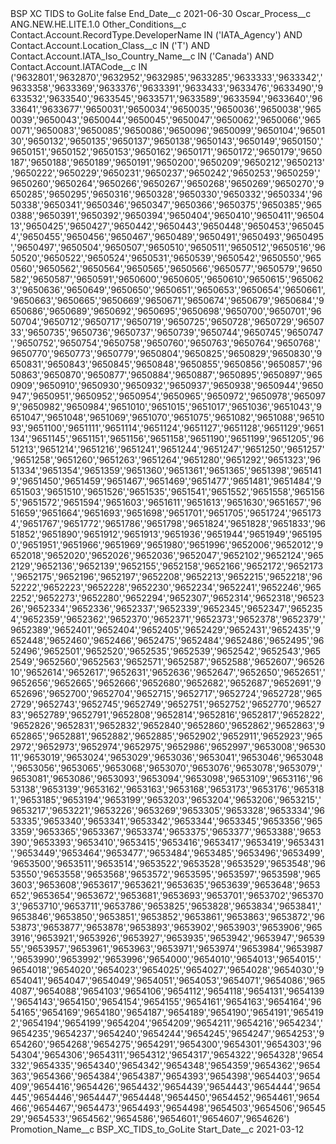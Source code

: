 <?xml version="1.0" encoding="UTF-8"?>
<CustomMetadata xmlns="http://soap.sforce.com/2006/04/metadata" xmlns:xsi="http://www.w3.org/2001/XMLSchema-instance" xmlns:xsd="http://www.w3.org/2001/XMLSchema">
    <label>BSP XC TIDS to GoLite</label>
    <protected>false</protected>
    <values>
        <field>End_Date__c</field>
        <value xsi:type="xsd:date">2021-06-30</value>
    </values>
    <values>
        <field>Oscar_Process__c</field>
        <value xsi:type="xsd:string">ANG.NEW.HE.LITE.1.0</value>
    </values>
    <values>
        <field>Other_Conditions__c</field>
        <value xsi:type="xsd:string">Contact.Account.RecordType.DeveloperName IN (&apos;IATA_Agency&apos;) AND Contact.Account.Location_Class__c IN (&apos;T&apos;) AND Contact.Account.IATA_Iso_Country_Name__c IN (&apos;Canada&apos;) AND Contact.Account.IATACode__c IN (&apos;9632801&apos;,&apos;9632870&apos;,&apos;9632952&apos;,&apos;9632985&apos;,&apos;9633285&apos;,&apos;9633333&apos;,&apos;9633342&apos;,&apos;9633358&apos;,&apos;9633369&apos;,&apos;9633376&apos;,&apos;9633391&apos;,&apos;9633433&apos;,&apos;9633476&apos;,&apos;9633490&apos;,&apos;9633532&apos;,&apos;9633540&apos;,&apos;9633545&apos;,&apos;9633571&apos;,&apos;9633589&apos;,&apos;9633594&apos;,&apos;9633640&apos;,&apos;9633641&apos;,&apos;9633677&apos;,&apos;9650031&apos;,&apos;9650034&apos;,&apos;9650035&apos;,&apos;9650036&apos;,&apos;9650038&apos;,&apos;9650039&apos;,&apos;9650043&apos;,&apos;9650044&apos;,&apos;9650045&apos;,&apos;9650047&apos;,&apos;9650062&apos;,&apos;9650066&apos;,&apos;9650071&apos;,&apos;9650083&apos;,&apos;9650085&apos;,&apos;9650086&apos;,&apos;9650096&apos;,&apos;9650099&apos;,&apos;9650104&apos;,&apos;9650130&apos;,&apos;9650132&apos;,&apos;9650135&apos;,&apos;9650137&apos;,&apos;9650138&apos;,&apos;9650143&apos;,&apos;9650149&apos;,&apos;9650150&apos;,&apos;9650151&apos;,&apos;9650152&apos;,&apos;9650153&apos;,&apos;9650162&apos;,&apos;9650171&apos;,&apos;9650172&apos;,&apos;9650179&apos;,&apos;9650187&apos;,&apos;9650188&apos;,&apos;9650189&apos;,&apos;9650191&apos;,&apos;9650200&apos;,&apos;9650209&apos;,&apos;9650212&apos;,&apos;9650213&apos;,&apos;9650222&apos;,&apos;9650229&apos;,&apos;9650231&apos;,&apos;9650237&apos;,&apos;9650242&apos;,&apos;9650253&apos;,&apos;9650259&apos;,&apos;9650260&apos;,&apos;9650264&apos;,&apos;9650266&apos;,&apos;9650267&apos;,&apos;9650268&apos;,&apos;9650269&apos;,&apos;9650270&apos;,&apos;9650285&apos;,&apos;9650295&apos;,&apos;9650316&apos;,&apos;9650328&apos;,&apos;9650330&apos;,&apos;9650332&apos;,&apos;9650334&apos;,&apos;9650338&apos;,&apos;9650341&apos;,&apos;9650346&apos;,&apos;9650347&apos;,&apos;9650366&apos;,&apos;9650375&apos;,&apos;9650385&apos;,&apos;9650388&apos;,&apos;9650391&apos;,&apos;9650392&apos;,&apos;9650394&apos;,&apos;9650404&apos;,&apos;9650410&apos;,&apos;9650411&apos;,&apos;9650413&apos;,&apos;9650425&apos;,&apos;9650427&apos;,&apos;9650442&apos;,&apos;9650443&apos;,&apos;9650448&apos;,&apos;9650453&apos;,&apos;9650454&apos;,&apos;9650455&apos;,&apos;9650456&apos;,&apos;9650467&apos;,&apos;9650489&apos;,&apos;9650491&apos;,&apos;9650493&apos;,&apos;9650495&apos;,&apos;9650497&apos;,&apos;9650504&apos;,&apos;9650507&apos;,&apos;9650510&apos;,&apos;9650511&apos;,&apos;9650512&apos;,&apos;9650516&apos;,&apos;9650520&apos;,&apos;9650522&apos;,&apos;9650524&apos;,&apos;9650531&apos;,&apos;9650539&apos;,&apos;9650542&apos;,&apos;9650550&apos;,&apos;9650560&apos;,&apos;9650562&apos;,&apos;9650564&apos;,&apos;9650565&apos;,&apos;9650566&apos;,&apos;9650577&apos;,&apos;9650579&apos;,&apos;9650582&apos;,&apos;9650587&apos;,&apos;9650591&apos;,&apos;9650600&apos;,&apos;9650605&apos;,&apos;9650610&apos;,&apos;9650615&apos;,&apos;9650623&apos;,&apos;9650636&apos;,&apos;9650649&apos;,&apos;9650650&apos;,&apos;9650651&apos;,&apos;9650653&apos;,&apos;9650654&apos;,&apos;9650661&apos;,&apos;9650663&apos;,&apos;9650665&apos;,&apos;9650669&apos;,&apos;9650671&apos;,&apos;9650674&apos;,&apos;9650679&apos;,&apos;9650684&apos;,&apos;9650686&apos;,&apos;9650689&apos;,&apos;9650692&apos;,&apos;9650695&apos;,&apos;9650698&apos;,&apos;9650700&apos;,&apos;9650701&apos;,&apos;9650704&apos;,&apos;9650712&apos;,&apos;9650717&apos;,&apos;9650719&apos;,&apos;9650725&apos;,&apos;9650728&apos;,&apos;9650729&apos;,&apos;9650733&apos;,&apos;9650735&apos;,&apos;9650736&apos;,&apos;9650737&apos;,&apos;9650739&apos;,&apos;9650744&apos;,&apos;9650745&apos;,&apos;9650747&apos;,&apos;9650752&apos;,&apos;9650754&apos;,&apos;9650758&apos;,&apos;9650760&apos;,&apos;9650763&apos;,&apos;9650764&apos;,&apos;9650768&apos;,&apos;9650770&apos;,&apos;9650773&apos;,&apos;9650779&apos;,&apos;9650804&apos;,&apos;9650825&apos;,&apos;9650829&apos;,&apos;9650830&apos;,&apos;9650831&apos;,&apos;9650843&apos;,&apos;9650845&apos;,&apos;9650848&apos;,&apos;9650855&apos;,&apos;9650856&apos;,&apos;9650857&apos;,&apos;9650863&apos;,&apos;9650870&apos;,&apos;9650877&apos;,&apos;9650884&apos;,&apos;9650887&apos;,&apos;9650895&apos;,&apos;9650897&apos;,&apos;9650909&apos;,&apos;9650910&apos;,&apos;9650930&apos;,&apos;9650932&apos;,&apos;9650937&apos;,&apos;9650938&apos;,&apos;9650944&apos;,&apos;9650947&apos;,&apos;9650951&apos;,&apos;9650952&apos;,&apos;9650954&apos;,&apos;9650965&apos;,&apos;9650972&apos;,&apos;9650978&apos;,&apos;9650979&apos;,&apos;9650982&apos;,&apos;9650984&apos;,&apos;9651010&apos;,&apos;9651015&apos;,&apos;9651017&apos;,&apos;9651036&apos;,&apos;9651043&apos;,&apos;9651047&apos;,&apos;9651048&apos;,&apos;9651069&apos;,&apos;9651070&apos;,&apos;9651075&apos;,&apos;9651082&apos;,&apos;9651088&apos;,&apos;9651093&apos;,&apos;9651100&apos;,&apos;9651111&apos;,&apos;9651114&apos;,&apos;9651124&apos;,&apos;9651127&apos;,&apos;9651128&apos;,&apos;9651129&apos;,&apos;9651134&apos;,&apos;9651145&apos;,&apos;9651151&apos;,&apos;9651156&apos;,&apos;9651158&apos;,&apos;9651190&apos;,&apos;9651199&apos;,&apos;9651205&apos;,&apos;9651213&apos;,&apos;9651214&apos;,&apos;9651216&apos;,&apos;9651241&apos;,&apos;9651244&apos;,&apos;9651247&apos;,&apos;9651250&apos;,&apos;9651257&apos;,&apos;9651258&apos;,&apos;9651260&apos;,&apos;9651263&apos;,&apos;9651264&apos;,&apos;9651280&apos;,&apos;9651292&apos;,&apos;9651323&apos;,&apos;9651334&apos;,&apos;9651354&apos;,&apos;9651359&apos;,&apos;9651360&apos;,&apos;9651361&apos;,&apos;9651365&apos;,&apos;9651398&apos;,&apos;9651419&apos;,&apos;9651450&apos;,&apos;9651459&apos;,&apos;9651467&apos;,&apos;9651469&apos;,&apos;9651477&apos;,&apos;9651481&apos;,&apos;9651484&apos;,&apos;9651503&apos;,&apos;9651510&apos;,&apos;9651526&apos;,&apos;9651535&apos;,&apos;9651541&apos;,&apos;9651552&apos;,&apos;9651558&apos;,&apos;9651565&apos;,&apos;9651572&apos;,&apos;9651594&apos;,&apos;9651603&apos;,&apos;9651611&apos;,&apos;9651613&apos;,&apos;9651630&apos;,&apos;9651657&apos;,&apos;9651659&apos;,&apos;9651664&apos;,&apos;9651693&apos;,&apos;9651698&apos;,&apos;9651701&apos;,&apos;9651705&apos;,&apos;9651724&apos;,&apos;9651734&apos;,&apos;9651767&apos;,&apos;9651772&apos;,&apos;9651786&apos;,&apos;9651798&apos;,&apos;9651824&apos;,&apos;9651828&apos;,&apos;9651833&apos;,&apos;9651852&apos;,&apos;9651890&apos;,&apos;9651912&apos;,&apos;9651913&apos;,&apos;9651936&apos;,&apos;9651944&apos;,&apos;9651949&apos;,&apos;9651950&apos;,&apos;9651951&apos;,&apos;9651966&apos;,&apos;9651969&apos;,&apos;9651980&apos;,&apos;9651996&apos;,&apos;9652006&apos;,&apos;9652012&apos;,&apos;9652018&apos;,&apos;9652020&apos;,&apos;9652026&apos;,&apos;9652036&apos;,&apos;9652047&apos;,&apos;9652102&apos;,&apos;9652124&apos;,&apos;9652129&apos;,&apos;9652136&apos;,&apos;9652139&apos;,&apos;9652155&apos;,&apos;9652158&apos;,&apos;9652166&apos;,&apos;9652172&apos;,&apos;9652173&apos;,&apos;9652175&apos;,&apos;9652196&apos;,&apos;9652197&apos;,&apos;9652208&apos;,&apos;9652213&apos;,&apos;9652215&apos;,&apos;9652218&apos;,&apos;9652222&apos;,&apos;9652223&apos;,&apos;9652228&apos;,&apos;9652230&apos;,&apos;9652234&apos;,&apos;9652241&apos;,&apos;9652246&apos;,&apos;9652252&apos;,&apos;9652273&apos;,&apos;9652280&apos;,&apos;9652294&apos;,&apos;9652307&apos;,&apos;9652314&apos;,&apos;9652318&apos;,&apos;9652326&apos;,&apos;9652334&apos;,&apos;9652336&apos;,&apos;9652337&apos;,&apos;9652339&apos;,&apos;9652345&apos;,&apos;9652347&apos;,&apos;9652354&apos;,&apos;9652359&apos;,&apos;9652362&apos;,&apos;9652370&apos;,&apos;9652371&apos;,&apos;9652373&apos;,&apos;9652378&apos;,&apos;9652379&apos;,&apos;9652389&apos;,&apos;9652401&apos;,&apos;9652404&apos;,&apos;9652405&apos;,&apos;9652429&apos;,&apos;9652431&apos;,&apos;9652435&apos;,&apos;9652448&apos;,&apos;9652460&apos;,&apos;9652466&apos;,&apos;9652475&apos;,&apos;9652484&apos;,&apos;9652486&apos;,&apos;9652495&apos;,&apos;9652496&apos;,&apos;9652501&apos;,&apos;9652520&apos;,&apos;9652535&apos;,&apos;9652539&apos;,&apos;9652542&apos;,&apos;9652543&apos;,&apos;9652549&apos;,&apos;9652560&apos;,&apos;9652563&apos;,&apos;9652571&apos;,&apos;9652587&apos;,&apos;9652588&apos;,&apos;9652607&apos;,&apos;9652610&apos;,&apos;9652614&apos;,&apos;9652617&apos;,&apos;9652631&apos;,&apos;9652636&apos;,&apos;9652647&apos;,&apos;9652650&apos;,&apos;9652651&apos;,&apos;9652656&apos;,&apos;9652665&apos;,&apos;9652666&apos;,&apos;9652680&apos;,&apos;9652682&apos;,&apos;9652687&apos;,&apos;9652691&apos;,&apos;9652696&apos;,&apos;9652700&apos;,&apos;9652704&apos;,&apos;9652715&apos;,&apos;9652717&apos;,&apos;9652724&apos;,&apos;9652728&apos;,&apos;9652729&apos;,&apos;9652743&apos;,&apos;9652745&apos;,&apos;9652749&apos;,&apos;9652751&apos;,&apos;9652752&apos;,&apos;9652770&apos;,&apos;9652783&apos;,&apos;9652789&apos;,&apos;9652791&apos;,&apos;9652808&apos;,&apos;9652814&apos;,&apos;9652816&apos;,&apos;9652817&apos;,&apos;9652822&apos;,&apos;9652826&apos;,&apos;9652831&apos;,&apos;9652832&apos;,&apos;9652840&apos;,&apos;9652860&apos;,&apos;9652862&apos;,&apos;9652863&apos;,&apos;9652865&apos;,&apos;9652881&apos;,&apos;9652882&apos;,&apos;9652885&apos;,&apos;9652902&apos;,&apos;9652911&apos;,&apos;9652923&apos;,&apos;9652972&apos;,&apos;9652973&apos;,&apos;9652974&apos;,&apos;9652975&apos;,&apos;9652986&apos;,&apos;9652997&apos;,&apos;9653008&apos;,&apos;9653011&apos;,&apos;9653019&apos;,&apos;9653024&apos;,&apos;9653029&apos;,&apos;9653036&apos;,&apos;9653041&apos;,&apos;9653046&apos;,&apos;9653048&apos;,&apos;9653056&apos;,&apos;9653065&apos;,&apos;9653068&apos;,&apos;9653070&apos;,&apos;9653076&apos;,&apos;9653078&apos;,&apos;9653079&apos;,&apos;9653081&apos;,&apos;9653086&apos;,&apos;9653093&apos;,&apos;9653094&apos;,&apos;9653098&apos;,&apos;9653109&apos;,&apos;9653116&apos;,&apos;9653138&apos;,&apos;9653139&apos;,&apos;9653162&apos;,&apos;9653163&apos;,&apos;9653168&apos;,&apos;9653173&apos;,&apos;9653176&apos;,&apos;9653181&apos;,&apos;9653185&apos;,&apos;9653194&apos;,&apos;9653199&apos;,&apos;9653203&apos;,&apos;9653204&apos;,&apos;9653206&apos;,&apos;9653215&apos;,&apos;9653217&apos;,&apos;9653221&apos;,&apos;9653226&apos;,&apos;9653269&apos;,&apos;9653305&apos;,&apos;9653328&apos;,&apos;9653334&apos;,&apos;9653335&apos;,&apos;9653340&apos;,&apos;9653341&apos;,&apos;9653342&apos;,&apos;9653344&apos;,&apos;9653345&apos;,&apos;9653356&apos;,&apos;9653359&apos;,&apos;9653365&apos;,&apos;9653367&apos;,&apos;9653374&apos;,&apos;9653375&apos;,&apos;9653377&apos;,&apos;9653388&apos;,&apos;9653390&apos;,&apos;9653393&apos;,&apos;9653410&apos;,&apos;9653415&apos;,&apos;9653416&apos;,&apos;9653417&apos;,&apos;9653419&apos;,&apos;9653431&apos;,&apos;9653449&apos;,&apos;9653464&apos;,&apos;9653477&apos;,&apos;9653484&apos;,&apos;9653485&apos;,&apos;9653496&apos;,&apos;9653499&apos;,&apos;9653500&apos;,&apos;9653511&apos;,&apos;9653514&apos;,&apos;9653522&apos;,&apos;9653528&apos;,&apos;9653529&apos;,&apos;9653548&apos;,&apos;9653550&apos;,&apos;9653558&apos;,&apos;9653568&apos;,&apos;9653572&apos;,&apos;9653595&apos;,&apos;9653597&apos;,&apos;9653598&apos;,&apos;9653603&apos;,&apos;9653608&apos;,&apos;9653617&apos;,&apos;9653621&apos;,&apos;9653635&apos;,&apos;9653639&apos;,&apos;9653648&apos;,&apos;9653652&apos;,&apos;9653654&apos;,&apos;9653672&apos;,&apos;9653681&apos;,&apos;9653693&apos;,&apos;9653701&apos;,&apos;9653702&apos;,&apos;9653703&apos;,&apos;9653710&apos;,&apos;9653711&apos;,&apos;9653786&apos;,&apos;9653825&apos;,&apos;9653828&apos;,&apos;9653834&apos;,&apos;9653841&apos;,&apos;9653846&apos;,&apos;9653850&apos;,&apos;9653851&apos;,&apos;9653852&apos;,&apos;9653861&apos;,&apos;9653863&apos;,&apos;9653872&apos;,&apos;9653873&apos;,&apos;9653877&apos;,&apos;9653878&apos;,&apos;9653893&apos;,&apos;9653902&apos;,&apos;9653903&apos;,&apos;9653906&apos;,&apos;9653916&apos;,&apos;9653921&apos;,&apos;9653926&apos;,&apos;9653927&apos;,&apos;9653935&apos;,&apos;9653942&apos;,&apos;9653947&apos;,&apos;9653955&apos;,&apos;9653957&apos;,&apos;9653961&apos;,&apos;9653963&apos;,&apos;9653971&apos;,&apos;9653974&apos;,&apos;9653984&apos;,&apos;9653987&apos;,&apos;9653990&apos;,&apos;9653992&apos;,&apos;9653996&apos;,&apos;9654000&apos;,&apos;9654010&apos;,&apos;9654013&apos;,&apos;9654015&apos;,&apos;9654018&apos;,&apos;9654020&apos;,&apos;9654023&apos;,&apos;9654025&apos;,&apos;9654027&apos;,&apos;9654028&apos;,&apos;9654030&apos;,&apos;9654041&apos;,&apos;9654047&apos;,&apos;9654049&apos;,&apos;9654051&apos;,&apos;9654053&apos;,&apos;9654071&apos;,&apos;9654086&apos;,&apos;9654087&apos;,&apos;9654088&apos;,&apos;9654103&apos;,&apos;9654106&apos;,&apos;9654112&apos;,&apos;9654118&apos;,&apos;9654131&apos;,&apos;9654139&apos;,&apos;9654143&apos;,&apos;9654150&apos;,&apos;9654154&apos;,&apos;9654155&apos;,&apos;9654161&apos;,&apos;9654163&apos;,&apos;9654164&apos;,&apos;9654165&apos;,&apos;9654169&apos;,&apos;9654180&apos;,&apos;9654187&apos;,&apos;9654189&apos;,&apos;9654190&apos;,&apos;9654191&apos;,&apos;9654192&apos;,&apos;9654194&apos;,&apos;9654199&apos;,&apos;9654204&apos;,&apos;9654209&apos;,&apos;9654211&apos;,&apos;9654216&apos;,&apos;9654234&apos;,&apos;9654235&apos;,&apos;9654237&apos;,&apos;9654240&apos;,&apos;9654244&apos;,&apos;9654245&apos;,&apos;9654247&apos;,&apos;9654253&apos;,&apos;9654260&apos;,&apos;9654268&apos;,&apos;9654275&apos;,&apos;9654291&apos;,&apos;9654300&apos;,&apos;9654301&apos;,&apos;9654303&apos;,&apos;9654304&apos;,&apos;9654306&apos;,&apos;9654311&apos;,&apos;9654312&apos;,&apos;9654317&apos;,&apos;9654322&apos;,&apos;9654328&apos;,&apos;9654332&apos;,&apos;9654335&apos;,&apos;9654340&apos;,&apos;9654342&apos;,&apos;9654348&apos;,&apos;9654359&apos;,&apos;9654362&apos;,&apos;9654363&apos;,&apos;9654366&apos;,&apos;9654384&apos;,&apos;9654387&apos;,&apos;9654393&apos;,&apos;9654398&apos;,&apos;9654403&apos;,&apos;9654409&apos;,&apos;9654416&apos;,&apos;9654426&apos;,&apos;9654432&apos;,&apos;9654439&apos;,&apos;9654443&apos;,&apos;9654444&apos;,&apos;9654445&apos;,&apos;9654446&apos;,&apos;9654447&apos;,&apos;9654448&apos;,&apos;9654450&apos;,&apos;9654452&apos;,&apos;9654461&apos;,&apos;9654466&apos;,&apos;9654467&apos;,&apos;9654473&apos;,&apos;9654493&apos;,&apos;9654498&apos;,&apos;9654503&apos;,&apos;9654506&apos;,&apos;9654529&apos;,&apos;9654533&apos;,&apos;9654562&apos;,&apos;9654586&apos;,&apos;9654601&apos;,&apos;9654607&apos;,&apos;9654626&apos;)</value>
    </values>
    <values>
        <field>Promotion_Name__c</field>
        <value xsi:type="xsd:string">BSP_XC_TIDS_to_GoLite</value>
    </values>
    <values>
        <field>Start_Date__c</field>
        <value xsi:type="xsd:date">2021-03-12</value>
    </values>
</CustomMetadata>

